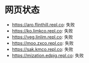 # 网页状态
- https://aro.flinthill.repl.co: 失败
- https://ko.limkco.repl.co: 失败
- https://veg.linlim.repl.co: 失败
- https://moo.zxco.repl.co: 失败
- https://sak.kmco.repl.co: 失败
- https://mization.edpjg.repl.co: 失败

